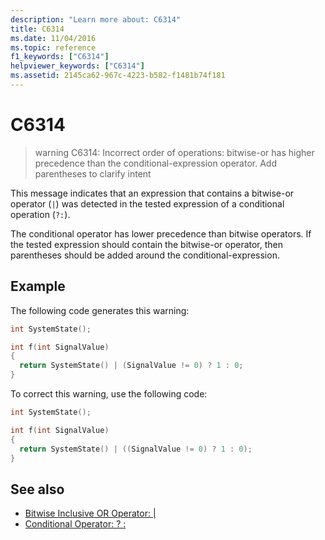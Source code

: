 ```yaml
---
description: "Learn more about: C6314"
title: C6314
ms.date: 11/04/2016
ms.topic: reference
f1_keywords: ["C6314"]
helpviewer_keywords: ["C6314"]
ms.assetid: 2145ca62-967c-4223-b582-f1481b74f181
---
```

# C6314

> warning C6314: Incorrect order of operations: bitwise-or has higher precedence than the conditional-expression operator. Add parentheses to clarify intent

This message indicates that an expression that contains a bitwise-or operator (`|`) was detected in the tested expression of a conditional operation (`?:`).

The conditional operator has lower precedence than bitwise operators. If the tested expression should contain the bitwise-or operator, then parentheses should be added around the conditional-expression.

## Example

The following code generates this warning:

```cpp
int SystemState();

int f(int SignalValue)
{
  return SystemState() | (SignalValue != 0) ? 1 : 0;
}
```

To correct this warning, use the following code:

```cpp
int SystemState();

int f(int SignalValue)
{
  return SystemState() | ((SignalValue != 0) ? 1 : 0);
}
```

## See also

- [Bitwise Inclusive OR Operator: \|](../cpp/bitwise-inclusive-or-operator-pipe.md)
- [Conditional Operator: ? :](../cpp/conditional-operator-q.md)
